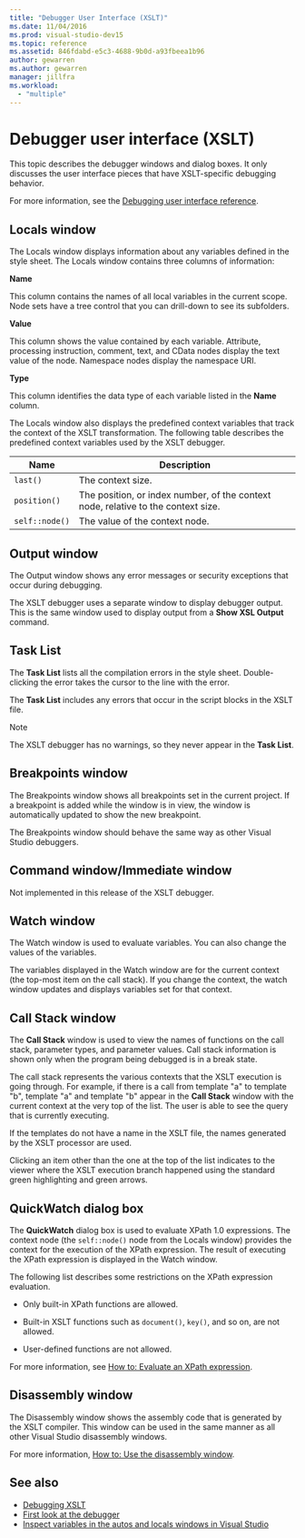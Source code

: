 ```yaml
---
title: "Debugger User Interface (XSLT)"
ms.date: 11/04/2016
ms.prod: visual-studio-dev15
ms.topic: reference
ms.assetid: 846fdabd-e5c3-4688-9b0d-a93fbeea1b96
author: gewarren
ms.author: gewarren
manager: jillfra
ms.workload:
  - "multiple"
---
```

# Debugger user interface (XSLT)

This topic describes the debugger windows and dialog boxes. It only discusses the user interface pieces that have XSLT-specific debugging behavior.

For more information, see the [Debugging user interface reference](../debugger/debugging-user-interface-reference.md).

## Locals window
 The Locals window displays information about any variables defined in the style sheet. The Locals window contains three columns of information:

 **Name**

 This column contains the names of all local variables in the current scope. Node sets have a tree control that you can drill-down to see its subfolders.

 **Value**

 This column shows the value contained by each variable. Attribute, processing instruction, comment, text, and CData nodes display the text value of the node. Namespace nodes display the namespace URI.

 **Type**

 This column identifies the data type of each variable listed in the **Name** column.

 The Locals window also displays the predefined context variables that track the context of the XSLT transformation. The following table describes the predefined context variables used by the XSLT debugger.

|Name|Description|
|-|-----------------|
|`last()`|The context size.|
|`position()`|The position, or index number, of the context node, relative to the context size.|
|`self::node()`|The value of the context node.|

## Output window
 The Output window shows any error messages or security exceptions that occur during debugging.

 The XSLT debugger uses a separate window to display debugger output. This is the same window used to display output from a **Show XSL Output** command.

## Task List
 The **Task List** lists all the compilation errors in the style sheet. Double-clicking the error takes the cursor to the line with the error.

 The **Task List** includes any errors that occur in the script blocks in the XSLT file.

> [!NOTE]
> The XSLT debugger has no warnings, so they never appear in the **Task List**.

## Breakpoints window
 The Breakpoints window shows all breakpoints set in the current project. If a breakpoint is added while the window is in view, the window is automatically updated to show the new breakpoint.

 The Breakpoints window should behave the same way as other Visual Studio debuggers.

## Command window/Immediate window
 Not implemented in this release of the XSLT debugger.

## Watch window
 The Watch window is used to evaluate variables. You can also change the values of the variables.

 The variables displayed in the Watch window are for the current context (the top-most item on the call stack). If you change the context, the watch window updates and displays variables set for that context.

## Call Stack window
 The **Call Stack** window is used to view the names of functions on the call stack, parameter types, and parameter values. Call stack information is shown only when the program being debugged is in a break state.

 The call stack represents the various contexts that the XSLT execution is going through. For example, if there is a call from template "a" to template "b", template "a" and template "b" appear in the **Call Stack** window with the current context at the very top of the list. The user is able to see the query that is currently executing.

 If the templates do not have a name in the XSLT file, the names generated by the XSLT processor are used.

 Clicking an item other than the one at the top of the list indicates to the viewer where the XSLT execution branch happened using the standard green highlighting and green arrows.

## QuickWatch dialog box
 The **QuickWatch** dialog box is used to evaluate XPath 1.0 expressions. The context node (the `self::node()` node from the Locals window) provides the context for the execution of the XPath expression. The result of executing the XPath expression is displayed in the Watch window.

 The following list describes some restrictions on the XPath expression evaluation.

-   Only built-in XPath functions are allowed.

-   Built-in XSLT functions such as `document()`, `key()`, and so on, are not allowed.

-   User-defined functions are not allowed.

For more information, see [How to: Evaluate an XPath expression](../xml-tools/how-to-evaluate-an-xpath-expression.md).

## Disassembly window
 The Disassembly window shows the assembly code that is generated by the XSLT compiler. This window can be used in the same manner as all other Visual Studio disassembly windows.

 For more information, [How to: Use the disassembly window](../debugger/how-to-use-the-disassembly-window.md).

## See also

- [Debugging XSLT](../xml-tools/debugging-xslt.md)
- [First look at the debugger](../debugger/debugger-feature-tour.md)
- [Inspect variables in the autos and locals windows in Visual Studio](../debugger/autos-and-locals-windows.md)